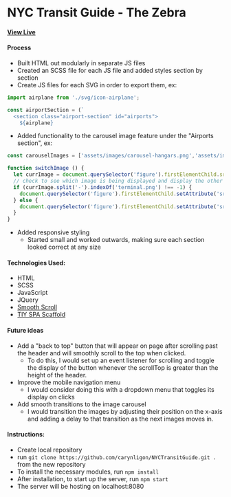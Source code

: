 # NYC Transit Guide - The Zebra

#### [View Live](http://nyc-transit-guide.surge.sh/)

#### Process
- Built HTML out modularly in separate JS files
- Created an SCSS file for each JS file and added styles section by section
- Create JS files for each SVG in order to export them, ex:

```javascript
import airplane from './svg/icon-airplane';

const airportSection = (`
  <section class="airport-section" id="airports">
    ${airplane}
```

- Added functionality to the carousel image feature under the "Airports section", ex:

```javascript
const carouselImages = ['assets/images/carousel-hangars.png','assets/images/carousel-terminal.png'];

function switchImage () {
  let currImage = document.querySelector('figure').firstElementChild.src;
  // check to see which image is being displayed and display the other
  if (currImage.split('-').indexOf('terminal.png') !== -1) {
    document.querySelector('figure').firstElementChild.setAttribute('src', carouselImages[0]);
  } else {
    document.querySelector('figure').firstElementChild.setAttribute('src', carouselImages[1]);
  }
}
```

- Added responsive styling
  - Started small and worked outwards, making sure each section looked correct at any size

#### Technologies Used:
- HTML
- SCSS
- JavaScript
- JQuery
- [Smooth Scroll](https://github.com/cferdinandi/smooth-scroll)
- [TIY SPA Scaffold](https://github.com/TIY-Austin-Front-End-Engineering/spa-scaffold)

#### Future ideas
- Add a "back to top" button that will appear on page after scrolling past the header and will smoothly scroll to the top when clicked.
  - To do this, I would set up an event listener for scrolling and toggle the display of the button whenever the scrollTop is greater than the height of the header.
- Improve the mobile navigation menu
  - I would consider doing this with a dropdown menu that toggles its display on clicks
- Add smooth transitions to the image carousel
  - I would transition the images by adjusting their position on the x-axis and adding a delay to that transition as the next images moves in.

#### Instructions:
- Create local repository
- run
```git clone https://github.com/carynligon/NYCTransitGuide.git .```
from the new repository
- To install the necessary modules, run
```npm install```
- After installation, to start up the server, run ```npm start```
- The server will be hosting on localhost:8080
